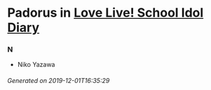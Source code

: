 # Padorus in [Love Live! School Idol Diary](https://myanimelist.net/manga/60703/Love_Live_School_Idol_Diary)

### N
* Niko Yazawa

###### Generated on 2019-12-01T16:35:29
